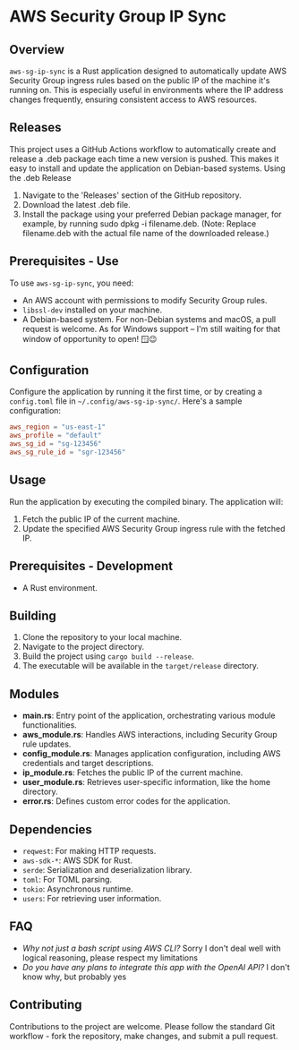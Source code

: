 # AWS Security Group IP Sync

## Overview
`aws-sg-ip-sync` is a Rust application designed to automatically update AWS Security Group ingress rules based on the public IP of the machine it's running on. This is especially useful in environments where the IP address changes frequently, ensuring consistent access to AWS resources.

## Releases

This project uses a GitHub Actions workflow to automatically create and release a .deb package each time a new version is pushed. This makes it easy to install and update the application on Debian-based systems.
Using the .deb Release

1. Navigate to the 'Releases' section of the GitHub repository.
2. Download the latest .deb file.
3. Install the package using your preferred Debian package manager, for example, by running sudo dpkg -i filename.deb. (Note: Replace filename.deb with the actual file name of the downloaded release.)

## Prerequisites - Use
To use `aws-sg-ip-sync`, you need:
- An AWS account with permissions to modify Security Group rules.
- `libssl-dev` installed on your machine.
- A Debian-based system. For non-Debian systems and macOS, a pull request is welcome. As for Windows support – I'm still waiting for that window of opportunity to open! 🪟😉

## Configuration
Configure the application by running it the first time, or by creating a `config.toml` file in `~/.config/aws-sg-ip-sync/`. Here's a sample configuration:
```toml
aws_region = "us-east-1"
aws_profile = "default"
aws_sg_id = "sg-123456"
aws_sg_rule_id = "sgr-123456"
```
## Usage
Run the application by executing the compiled binary. The application will:
1. Fetch the public IP of the current machine.
2. Update the specified AWS Security Group ingress rule with the fetched IP.

## Prerequisites - Development
- A Rust environment.

## Building
1. Clone the repository to your local machine.
2. Navigate to the project directory.
3. Build the project using `cargo build --release`.
4. The executable will be available in the `target/release` directory.

## Modules
- **main.rs**: Entry point of the application, orchestrating various module functionalities.
- **aws_module.rs**: Handles AWS interactions, including Security Group rule updates.
- **config_module.rs**: Manages application configuration, including AWS credentials and target descriptions.
- **ip_module.rs**: Fetches the public IP of the current machine.
- **user_module.rs**: Retrieves user-specific information, like the home directory.
- **error.rs**: Defines custom error codes for the application.

## Dependencies
- `reqwest`: For making HTTP requests.
- `aws-sdk-*`: AWS SDK for Rust.
- `serde`: Serialization and deserialization library.
- `toml`: For TOML parsing.
- `tokio`: Asynchronous runtime.
- `users`: For retrieving user information.

## FAQ
- *Why not just a bash script using AWS CLI?* Sorry I don't deal well with logical reasoning, please respect my limitations
- *Do you have any plans to integrate this app with the OpenAI API?* I don't know why, but probably yes


## Contributing
Contributions to the project are welcome. Please follow the standard Git workflow - fork the repository, make changes, and submit a pull request.
